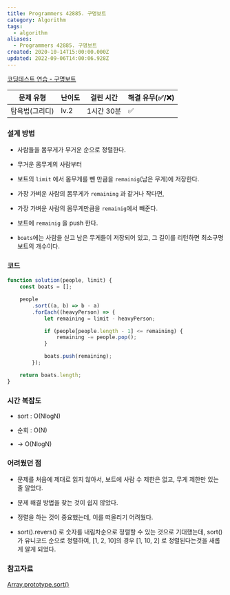 ```yaml
---
title: Programmers 42885. 구명보트
category: Algorithm
tags:
  - algorithm
aliases:
  - Programmers 42885. 구명보트
created: 2020-10-14T15:00:00.000Z
updated: 2022-09-06T14:00:06.928Z
---
```


[코딩테스트 연습 - 구명보트](https://programmers.co.kr/learn/courses/30/lessons/42885)

| 문제 유형      | 난이도 | 걸린 시간  | 해결 유무(✅/❌) |
| -------------- | ------ | ---------- | ---------------- |
| 탐욕법(그리디) | lv.2   | 1시간 30분 | ✅               |

### 설계 방법

- 사람들을 몸무게가 무거운 순으로 정렬한다.

- 무거운 몸무게의 사람부터

- 보트의 `limit` 에서 몸무게를 뺀 만큼을 `remainig`(남은 무게)에 저장한다.

- 가장 가벼운 사람의 몸무게가 `remaining` 과 같거나 작다면,

- 가장 가벼운 사람의 몸무게만큼을 `remainig`에서 빼준다.

- 보트에 `remainig` 을 push 한다.

- `boats`에는 사람을 싣고 남은 무게들이 저장되어 있고, 그 길이를 리턴하면 최소구명보트의 개수이다.

### 코드

```javascript
function solution(people, limit) {
	const boats = [];

	people
		.sort((a, b) => b - a)
		.forEach((heavyPerson) => {
			let remaining = limit - heavyPerson;

			if (people[people.length - 1] <= remaining) {
				remaining -= people.pop();
			}

			boats.push(remaining);
		});

	return boats.length;
}
```

### 시간 복잡도

- sort : O(NlogN)

- 순회 : O(N)

- -> O(NlogN)

### 어려웠던 점

- 문제를 처음에 제대로 읽지 않아서, 보트에 사람 수 제한은 없고, 무게 제한만 있는줄 알았다.

- 문제 해결 방법을 찾는 것이 쉽지 않았다.

- 정렬을 하는 것이 중요했는데, 이를 떠올리기 어려웠다.

- sort().revers() 로 숫자를 내림차순으로 정렬할 수 있는 것으로 기대했는데, sort()가 유니코드 순으로 정렬하여, [1, 2, 10]의 경우 [1, 10, 2] 로 정렬된다는것을 새롭게 알게 되었다.

### 참고자료

[Array.prototype.sort()](https://developer.mozilla.org/ko/docs/Web/JavaScript/Reference/Global_Objects/Array/sort)
